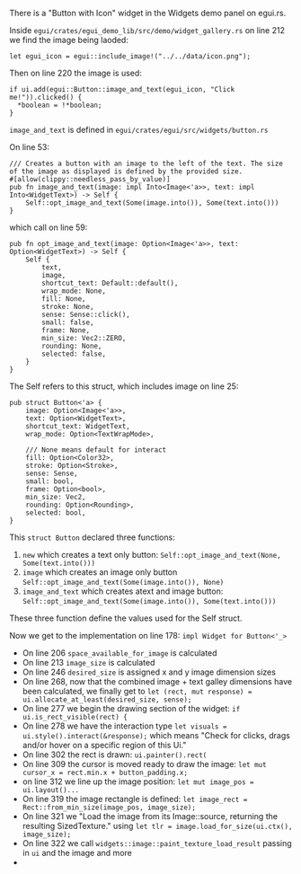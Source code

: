 There is a "Button with Icon" widget in the Widgets demo panel on egui.rs.

Inside ```egui/crates/egui_demo_lib/src/demo/widget_gallery.rs``` on line 212 we find the image being laoded:

```let egui_icon = egui::include_image!("../../data/icon.png");```

Then on line 220 the image is used:

```
if ui.add(egui::Button::image_and_text(egui_icon, "Click me!")).clicked() {
  *boolean = !*boolean;
}
```

```image_and_text``` is defined in ```egui/crates/egui/src/widgets/button.rs```

On line 53:

```
/// Creates a button with an image to the left of the text. The size of the image as displayed is defined by the provided size.
#[allow(clippy::needless_pass_by_value)]
pub fn image_and_text(image: impl Into<Image<'a>>, text: impl Into<WidgetText>) -> Self {
    Self::opt_image_and_text(Some(image.into()), Some(text.into()))
}
```

which call on line 59:

```
pub fn opt_image_and_text(image: Option<Image<'a>>, text: Option<WidgetText>) -> Self {
    Self {
        text,
        image,
        shortcut_text: Default::default(),
        wrap_mode: None,
        fill: None,
        stroke: None,
        sense: Sense::click(),
        small: false,
        frame: None,
        min_size: Vec2::ZERO,
        rounding: None,
        selected: false,
    }
}
```

The Self refers to this struct, which includes image on line 25:

```
pub struct Button<'a> {
    image: Option<Image<'a>>,
    text: Option<WidgetText>,
    shortcut_text: WidgetText,
    wrap_mode: Option<TextWrapMode>,

    /// None means default for interact
    fill: Option<Color32>,
    stroke: Option<Stroke>,
    sense: Sense,
    small: bool,
    frame: Option<bool>,
    min_size: Vec2,
    rounding: Option<Rounding>,
    selected: bool,
}
```

This ```struct Button``` declared three functions:

1. ```new``` which creates a text only button: ```Self::opt_image_and_text(None, Some(text.into()))```
2. ```image``` which creates an image only button ```Self::opt_image_and_text(Some(image.into()), None)```
3. ```image_and_text``` which creates atext and image button: ```Self::opt_image_and_text(Some(image.into()), Some(text.into()))```

These three function define the values used for the Self struct.

Now we get to the implementation on line 178: ```impl Widget for Button<'_>```

* On line 206 ```space_available_for_image``` is calculated
* On line 213 ```image_size``` is calculated
* On line 246 ```desired_size``` is assigned x and y image dimension sizes
* On line 268, now that the combined image + text galley dimensions have been calculated, we finally get to ```let (rect, mut response) = ui.allocate_at_least(desired_size, sense);```
* On line 277 we begin the drawing section of the widget: ```if ui.is_rect_visible(rect) {```
* On line 278 we have the interaction type ```let visuals = ui.style().interact(&response);``` which means "Check for clicks, drags and/or hover on a specific region of this Ui."
* On line 302 the rect is drawn: ```ui.painter().rect(```
* On line 309 the cursor is moved ready to draw the image: ```let mut cursor_x = rect.min.x + button_padding.x;```
* on line 312 we line up the image position: ```let mut image_pos = ui.layout()...```
* On line 319 the image rectangle is defined: ```let image_rect = Rect::from_min_size(image_pos, image_size);```
* On line 321 we "Load the image from its Image::source, returning the resulting SizedTexture." using ```let tlr = image.load_for_size(ui.ctx(), image_size);```
* On line 322 we call ```widgets::image::paint_texture_load_result``` passing in ```ui``` and the image and more
* 

